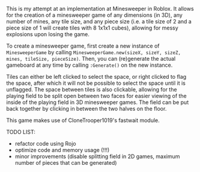This is my attempt at an implementation at Minesweeper in Roblox. It allows for the creation of a minesweeper game of any dimensions (in 3D), any number of mines, any tile size, and any piece size (i.e. a tile size of 2 and a piece size of 1 will create tiles with 8 1x1x1 cubes), allowing for messy explosions upon losing the game.

To create a minesweeper game, first create a new instance of `MinesweeperGame` by calling `MinesweeperGame.new(sizeX, sizeY, sizeZ, mines, tileSize, pieceSize)`. Then, you can (re)generate the actual gameboard at any time by calling `:Generate()` on the new instance.

Tiles can either be left clicked to select the space, or right clicked to flag the space, after which it will not be possible to select the space until it is unflagged. The space between tiles is also clickable, allowing for the playing field to be split open between two faces for easier viewing of the inside of the playing field in 3D minesweeper games. The field can be put back together by clicking in between the two halves on the floor.

This game makes use of CloneTrooper1019's fastwait module.

TODO LIST:
* refactor code using Rojo
* optimize code and memory usage (!!!)
* minor improvements (disable splitting field in 2D games, maximum number of pieces that can be generated)
